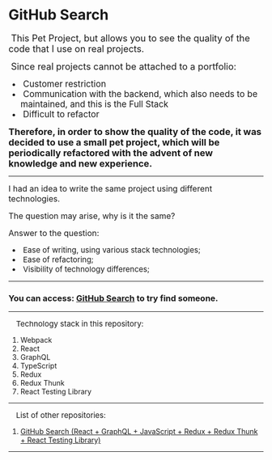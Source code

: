 # GitHub Search

<span style='font-size: 18px; margin: 0 5px;'> This Pet Project, but allows you to see the quality of the code that I use on real projects.</span>

<span style='font-size: 18px; margin: 0 5px;'>Since real projects cannot be attached to a portfolio:</span>

- <span style='font-size: 17px; margin: 0 5px;'>Customer restriction</span>
- <span style='font-size: 17px; margin: 0 5px;'>Communication with the backend, which also needs to be maintained, and this is the Full Stack</span>
- <span style='font-size: 17px; margin: 0 5px;'>Difficult to refactor</span>

<span style='font-size: 18px; font-weight: 700; margin: 0px;'> Therefore, in order to show the quality of the code, it was decided to use a small pet project, which will be periodically refactored with the advent of new knowledge and new experience.</span>

<hr>

<span style='font-size: 16px; margin: 0px;'>I had an idea to write the same project using different technologies.</span>

<span style='font-size: 16px; margin: 0px;'>The question may arise, why is it the same?</span>

<span style='font-size: 16px; margin: 0px;'>Answer to the question:</span>

- <span style='font-size: 15px; margin: 0 5px;'> Ease of writing, using various stack technologies;</span>
- <span style='font-size: 15px; margin: 0 5px;'>Ease of refactoring;</span>
- <span style='font-size: 15px; margin: 0 5px;'>Visibility of technology differences;</span>
<hr>

### You can access: [GitHub Search](https://cv-test-cv.netlify.app) to try find someone.

<hr>
<span style='font-size: 15px; margin: 0 15px;'>Technology stack in this repository:</span>

1. Webpack
2. React
3. GraphQL
4. TypeScript
5. Redux
6. Redux Thunk
7. React Testing Library

<hr>
<span style='font-size: 15px; margin: 0 15px;'>List of other repositories:</span>

1. [GitHub Search (React + GraphQL + JavaScript + Redux + Redux Thunk + React Testing Library)](https://github.com/Sam-Shpakov/github-search-react-js-redux-thunk-rtl)

<hr>

